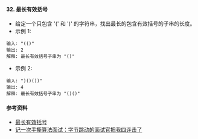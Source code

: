 #### 32. 最长有效括号
- 给定一个只包含 '(' 和 ')' 的字符串，找出最长的包含有效括号的子串的长度。
- 示例 1:
```
输入: "(()"
输出: 2
解释: 最长有效括号子串为 "()"
```
- 示例 2:
```
输入: ")()())"
输出: 4
解释: 最长有效括号子串为 "()()"
```

#### 参考资料
- [最长有效括号](https://leetcode-cn.com/problems/longest-valid-parentheses/solution/zui-chang-you-xiao-gua-hao-by-leetcode/)
- [记一次手撕算法面试：字节跳动的面试官把我四连击了](https://mp.weixin.qq.com/s/Dg0cxqI7lx7YLI3AUZnxhA)